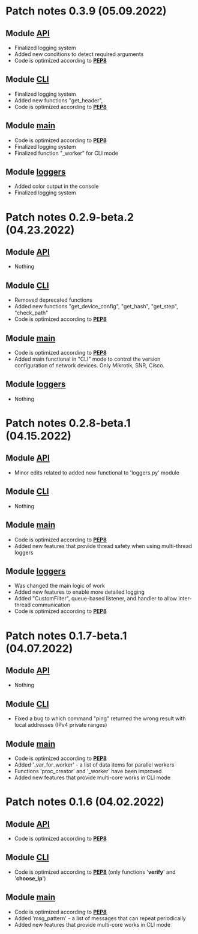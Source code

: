 # Patch notes 0.3.9 (05.09.2022)
## Module [API]
- Finalized logging system
- Added new conditions to detect required arguments
- Code is optimized according to **[PEP8]**

## Module [CLI]
- Finalized logging system
- Added new functions "get_header",
- Code is optimized according to **[PEP8]**

## Module [main]
- Code is optimized according to **[PEP8]**
- Finalized logging system
- Finalized function "_worker" for CLI mode

## Module [loggers]
- Added color output in the console
- Finalized logging system

# Patch notes 0.2.9-beta.2 (04.23.2022)
## Module [API]
- Nothing

## Module [CLI]
- Removed deprecated functions
- Added new functions "get_device_config", "get_hash", "get_step", "check_path"
- Code is optimized according to **[PEP8]**

## Module [main]
- Code is optimized according to **[PEP8]**
- Added main functional in "CLI" mode to control the version configuration of network devices. Only Mikrotik, SNR, Cisco.

## Module [loggers]
- Nothing

# Patch notes 0.2.8-beta.1 (04.15.2022)
## Module [API]
- Minor edits related to added new functional to 'loggers.py' module

## Module [CLI]
- Nothing

## Module [main]
- Code is optimized according to **[PEP8]**
- Added new features that provide thread safety when using multi-thread loggers

## Module [loggers]
- Was changed the main logic of work
- Added new features to enable more detailed logging
- Added "CustomFilter", queue-based listener, and handler to allow inter-thread communication
- Code is optimized according to **[PEP8]**

# Patch notes 0.1.7-beta.1 (04.07.2022)
## Module [API]
- Nothing

## Module [CLI]
- Fixed a bug to which command "ping" returned the wrong result with local addresses (IPv4 private ranges)

## Module [main]
- Code is optimized according to **[PEP8]**
- Added '_var_for_worker' - a list of data items for parallel workers
- Functions 'proc_creator' and '_worker' have been improved
- Added new features that provide multi-core works in CLI mode


# Patch notes 0.1.6 (04.02.2022)
## Module [API]
- Code is optimized according to **[PEP8]**

## Module [CLI]
- Code is optimized according to **[PEP8]** (only functions '**verify**' and '**choose_ip**')

## Module [main]
- Code is optimized according to **[PEP8]**
- Added 'msg_pattern' - a list of messages that can repeat periodically
- Added new features that provide multi-core works in CLI mode

[PEP8]: <https://peps.python.org/pep-0008/>
[API]: <https://github.com/Operator2024/nerlord/blob/master/API.py>
[CLI]: <https://github.com/Operator2024/nerlord/blob/master/CLI.py>
[main]: <https://github.com/Operator2024/nerlord/blob/master/main.py>
[loggers]: <https://github.com/Operator2024/nerlord/blob/master/loggers.py>
